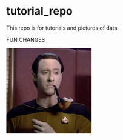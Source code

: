 # tutorial_repo
This repo is for tutorials and pictures of data

FUN CHANGES


![alt text](data_with_pipe.png)
